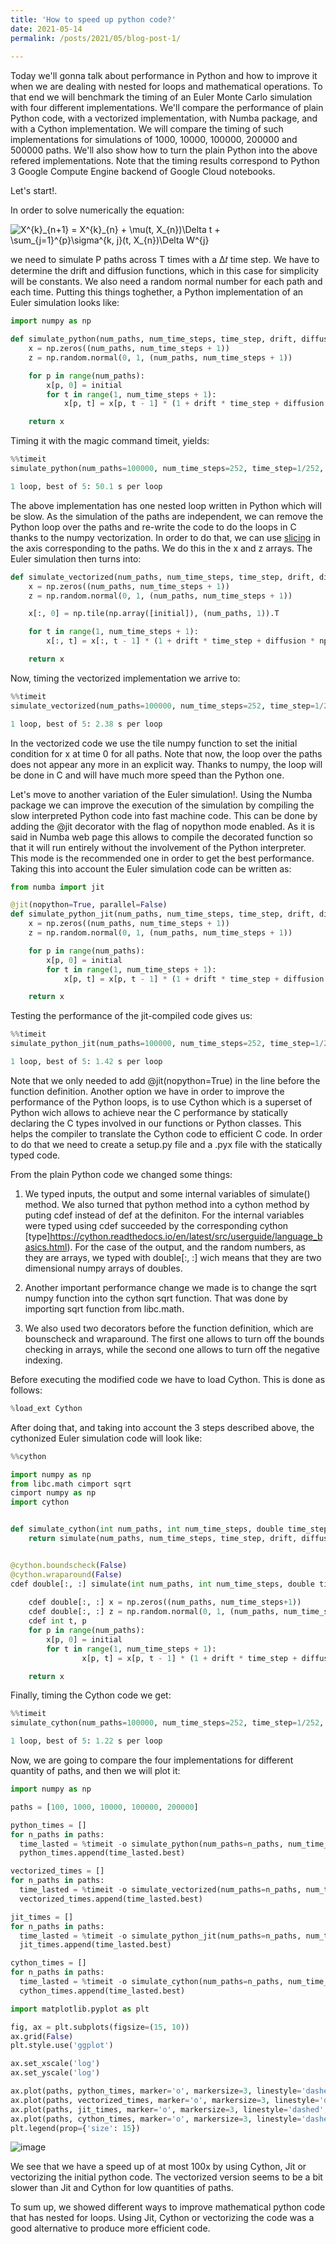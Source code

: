 ```yaml
---
title: 'How to speed up python code?'
date: 2021-05-14
permalink: /posts/2021/05/blog-post-1/
 
---
```


Today we'll gonna talk about performance in Python and how to improve it when we are dealing with nested for loops and mathematical operations. To that end we will benchmark the timing of an Euler Monte Carlo simulation with four different implementations. We'll compare the performance of plain Python code, with a vectorized implementation, with Numba package, and with a Cython implementation. We will compare the timing of such implementations for simulations of 1000, 10000, 100000, 200000 and 500000 paths. We'll also show how to turn the plain Python into the above refered implementations. Note that the timing results correspond to Python 3 Google Compute Engine backend of Google Cloud notebooks. 

Let's start!.

In order to solve numerically the equation:

<img src="https://latex.codecogs.com/gif.latex?X^{k}_{n&plus;1}&space;=&space;X^{k}_{n}&space;&plus;&space;\mu(t,&space;X_{n})\Delta&space;t&space;&plus;&space;\sum_{j=1}^{p}\sigma^{k,&space;j}(t,&space;X_{n})\Delta&space;W^{j}" title="X^{k}_{n+1} = X^{k}_{n} + \mu(t, X_{n})\Delta t + \sum_{j=1}^{p}\sigma^{k, j}(t, X_{n})\Delta W^{j}" /> 

we need to simulate P paths across T times with a Δ𝑡
time step. We have to determine the drift and diffusion functions, which in this case for simplicity will be constants. We also need a random normal number for each path and each time. Putting this things toghether, a Python implementation of an Euler simulation looks like:

```python
import numpy as np

def simulate_python(num_paths, num_time_steps, time_step, drift, diffusion, initial):
    x = np.zeros((num_paths, num_time_steps + 1))
    z = np.random.normal(0, 1, (num_paths, num_time_steps + 1))

    for p in range(num_paths):
        x[p, 0] = initial
        for t in range(1, num_time_steps + 1):
            x[p, t] = x[p, t - 1] * (1 + drift * time_step + diffusion * np.sqrt(time_step) * z[p, t])

    return x
```

Timing it with the magic command timeit, yields:

```python
%%timeit
simulate_python(num_paths=100000, num_time_steps=252, time_step=1/252, drift=1.0, diffusion=1.0, initial=0.5)

1 loop, best of 5: 50.1 s per loop
```


The above implementation has one nested loop written in Python which will be slow. As the simulation of the paths are independent, we can remove the Python loop over the paths and re-write the code to do the loops in C thanks to the numpy vectorization. In order to do that, we can use [slicing](https://docs.scipy.org/doc/numpy-1.13.0/reference/arrays.indexing.html) in the axis corresponding to the paths. We do this in the x and z arrays. The Euler simulation then turns into:

```python
def simulate_vectorized(num_paths, num_time_steps, time_step, drift, diffusion, initial):
    x = np.zeros((num_paths, num_time_steps + 1))
    z = np.random.normal(0, 1, (num_paths, num_time_steps + 1))

    x[:, 0] = np.tile(np.array([initial]), (num_paths, 1)).T

    for t in range(1, num_time_steps + 1):
        x[:, t] = x[:, t - 1] * (1 + drift * time_step + diffusion * np.sqrt(time_step) * z[:, t - 1])

    return x
```
Now, timing the vectorized implementation we arrive to:

```python
%%timeit
simulate_vectorized(num_paths=100000, num_time_steps=252, time_step=1/252, drift=1.0, diffusion=1.0, initial=0.5)

1 loop, best of 5: 2.38 s per loop

```

In the vectorized code we use the tile numpy function to set the initial condition for x at time 0 for all paths. Note that now, the loop over the paths does not appear any more in an explicit way. Thanks to numpy, the loop will be done in C and will have much more speed than the Python one.

Let's move to another variation of the Euler simulation!. Using the Numba package we can improve the execution of the simulation by compiling the slow interpreted Python code into fast machine code. This can be done by adding the @jit decorator with the flag of nopython mode enabled. As it is said in Numba web page this allows to compile the decorated function so that it will run entirely without the involvement of the Python interpreter. This mode is the recommended one in order to get the best performance. Taking this into account the Euler simulation code can be written as:

```python
from numba import jit 

@jit(nopython=True, parallel=False)
def simulate_python_jit(num_paths, num_time_steps, time_step, drift, diffusion, initial):
    x = np.zeros((num_paths, num_time_steps + 1))
    z = np.random.normal(0, 1, (num_paths, num_time_steps + 1))

    for p in range(num_paths):
        x[p, 0] = initial
        for t in range(1, num_time_steps + 1):
            x[p, t] = x[p, t - 1] * (1 + drift * time_step + diffusion * np.sqrt(time_step) * z[p, t])

    return x
```
Testing the performance of the jit-compiled code gives us:

```python
%%timeit
simulate_python_jit(num_paths=100000, num_time_steps=252, time_step=1/252, drift=1.0, diffusion=1.0, initial=0.5)

1 loop, best of 5: 1.42 s per loop

```

Note that we only needed to add @jit(nopython=True) in the line before the function definition. 
Another option we have in order to improve the performance of the Python loops, is to use Cython which is a superset of Python wich allows to achieve near the C performance by statically declaring the C types involved in our functions or Python classes. This helps the compiler to translate the Cython code to efficient C code. In order to do that we need to create a setup.py file and a .pyx file with the statically typed code. 

From the plain Python code we changed some things:

1) We typed inputs, the output and some internal variables of simulate() method. We also turned that python method  into a cython method by puting cdef instead of def at the definiton. 
For the internal variables were typed using cdef succeeded by the corresponding cython [type]https://cython.readthedocs.io/en/latest/src/userguide/language_basics.html). For the case of the output, and the random numbers, as they are arrays, we typed with double[:, :] wich means that they are two dimensional numpy arrays of doubles. 

2) Another important performance change we made is to change the sqrt numpy function into the cython sqrt function. That was done by importing sqrt function from libc.math.


3) We also used two decorators before the function definition, which are bounscheck and wraparound. The first one allows to turn off the bounds checking in arrays, while the second one allows to turn off the negative indexing.


Before executing the modified code we have to load Cython. This is done as follows:

```python
%load_ext Cython
```
After doing that, and taking into account the 3 steps described above, the cythonized Euler simulation code will look like:

```python
%%cython

import numpy as np
from libc.math cimport sqrt
cimport numpy as np
import cython


def simulate_cython(int num_paths, int num_time_steps, double time_step, double drift, double diffusion, double initial):
    return simulate(num_paths, num_time_steps, time_step, drift, diffusion, initial)


@cython.boundscheck(False)
@cython.wraparound(False)
cdef double[:, :] simulate(int num_paths, int num_time_steps, double time_step, double drift, double diffusion, double initial):
    
    cdef double[:, :] x = np.zeros((num_paths, num_time_steps+1))
    cdef double[:, :] z = np.random.normal(0, 1, (num_paths, num_time_steps+1))
    cdef int t, p
    for p in range(num_paths):
        x[p, 0] = initial
        for t in range(1, num_time_steps + 1):
                x[p, t] = x[p, t - 1] * (1 + drift * time_step + diffusion * sqrt(time_step) * z[p, t])

    return x

```
Finally, timing the Cython code we get:

```python
%%timeit
simulate_cython(num_paths=100000, num_time_steps=252, time_step=1/252, drift=1.0, diffusion=1.0, initial=0.5)

1 loop, best of 5: 1.22 s per loop

```


Now, we are going to compare the four implementations for different quantity of paths, and then we will plot it:

```python
import numpy as np

paths = [100, 1000, 10000, 100000, 200000]

python_times = []
for n_paths in paths:
  time_lasted = %timeit -o simulate_python(num_paths=n_paths, num_time_steps=252, time_step=1/252, drift=1.0, diffusion=1.0, initial=0.5)
  python_times.append(time_lasted.best)

vectorized_times = []
for n_paths in paths:
  time_lasted = %timeit -o simulate_vectorized(num_paths=n_paths, num_time_steps=252, time_step=1/252, drift=1.0, diffusion=1.0, initial=0.5)
  vectorized_times.append(time_lasted.best)

jit_times = []
for n_paths in paths:
  time_lasted = %timeit -o simulate_python_jit(num_paths=n_paths, num_time_steps=252, time_step=1/252, drift=1.0, diffusion=1.0, initial=0.5)
  jit_times.append(time_lasted.best)

cython_times = []
for n_paths in paths:
  time_lasted = %timeit -o simulate_cython(num_paths=n_paths, num_time_steps=252, time_step=1/252, drift=1.0, diffusion=1.0, initial=0.5)
  cython_times.append(time_lasted.best)
```

```python
import matplotlib.pyplot as plt

fig, ax = plt.subplots(figsize=(15, 10))
ax.grid(False)
plt.style.use('ggplot')

ax.set_xscale('log')
ax.set_yscale('log')

ax.plot(paths, python_times, marker='o', markersize=3, linestyle='dashed', linewidth=0.7, label='Python')
ax.plot(paths, vectorized_times, marker='o', markersize=3, linestyle='dashed', linewidth=0.7, label='Vectorized')
ax.plot(paths, jit_times, marker='o', markersize=3, linestyle='dashed', linewidth=0.7, label='Jit')
ax.plot(paths, cython_times, marker='o', markersize=3, linestyle='dashed', linewidth=0.7, label='Cython')
plt.legend(prop={'size': 15})
```

![image](https://user-images.githubusercontent.com/29048170/118345120-e5850d00-b508-11eb-9ea7-0861a17e5562.png)


We see that we have a speed up of at most 100x by using Cython, Jit or vectorizing the initial python code. The vectorized version seems to be a bit slower than Jit and Cython for low quantities of paths.

To sum up, we showed different ways to improve mathematical python code that has nested for loops. Using Jit, Cython or vectorizing the code was a good alternative to produce more efficient code.
